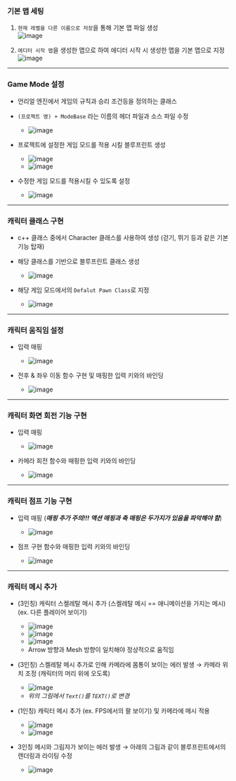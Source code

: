 ### 기본 맵 세팅
1. `현재 레벨을 다른 이름으로 저장`을 통해 기본 맵 파일 생성 <br>
  ![image](https://github.com/NamSangwon/UnrealEngine4_Practice/assets/127469500/7eab641f-1a46-4eaa-829f-008a5f50faba)

2. `에디터 시작 맵`을 생성한 맵으로 하여 에디터 시작 시 생성한 맵을 기본 맵으로 지정 <br>
  ![image](https://github.com/NamSangwon/UnrealEngine4_Practice/assets/127469500/55c766fa-6cf5-44fb-bf92-7f3ca35447c6)

---

### Game Mode 설정

- 언리얼 엔진에서 게임의 규칙과 승리 조건등을 정의하는 클래스

- `(프로젝트 명) + ModeBase` 라는 이름의 헤더 파일과 소스 파일 수정
  + ![image](https://github.com/NamSangwon/UnrealEngine4_Practice/assets/127469500/62cff45a-e709-4ebb-b315-1d57cfa9e2ec)

- 프로젝트에 설정한 게임 모드를 적용 시킬 블루프린트 생성
  + ![image](https://github.com/NamSangwon/UnrealEngine4_Practice/assets/127469500/01b96d53-2900-43b8-aed1-9e35186fbfe1)
  + ![image](https://github.com/NamSangwon/UnrealEngine4_Practice/assets/127469500/bbcbbe24-4b37-45da-bb76-3356ae189d3e)

- 수정한 게임 모드를 적용시킬 수 있도록 설정
  + ![image](https://github.com/NamSangwon/UnrealEngine4_Practice/assets/127469500/81a91e5c-06e3-4776-b98f-a106f1c968ed)

---

### 캐릭터 클래스 구현

- c++ 클래스 중에서 Character 클래스를 사용하여 생성 (걷기, 뛰기 등과 같은 기본 기능 탑재)

- 해당 클래스를 기반으로 블루프린트 클래스 생성
    + ![image](https://github.com/NamSangwon/UnrealEngine4_Practice/assets/127469500/4071185d-7453-441f-837a-ea08f1c0d80f)

- 해당 게임 모드에서의 `Defalut Pawn Class`로 지정
  + ![image](https://github.com/NamSangwon/UnrealEngine4_Practice/assets/127469500/958baf6a-4e1f-4931-8e17-821555385ecb)

---

### 캐릭터 움직임 설정

- 입력 매핑
  + ![image](https://github.com/NamSangwon/UnrealEngine4_Practice/assets/127469500/fafc96de-abfd-48bd-818a-3f708bbc5a1c)

- 전후 & 좌우 이동 함수 구현 및 매핑한 입력 키와의 바인딩
  + ![image](https://github.com/NamSangwon/UnrealEngine4_Practice/assets/127469500/0f4001b4-5bb5-4c53-95cc-0aa4c1996ca9)

---

### 캐릭터 화면 회전 기능 구현

- 입력 매핑
  + ![image](https://github.com/NamSangwon/UnrealEngine4_Practice/assets/127469500/413600b9-3c81-4985-acf7-8ca009f4c242)

- 카메라 회전 함수와 매핑한 입력 키와의 바인딩
  + ![image](https://github.com/NamSangwon/UnrealEngine4_Practice/assets/127469500/7c42f0c3-d341-4c18-a843-9bcb03e495af)

---

### 캐릭터 점프 기능 구현

- 입력 매핑 (***매핑 추가 주의!!! 액션 매핑과 축 매핑은 두가지가 있음을 파악해야 함***)
  + ![image](https://github.com/NamSangwon/UnrealEngine4_Practice/assets/127469500/42f95f54-cff1-491e-9e7b-5a5e50fe0874)

- 점프 구현 함수와 매핑한 입력 키와의 바인딩
  + ![image](https://github.com/NamSangwon/UnrealEngine4_Practice/assets/127469500/b54f6d34-379a-4a64-a148-83bf7aa922df)

---

### 캐릭터 메시 추가

- (3인칭) 캐릭터 스켈레탈 메시 추가 (스켈레탈 메시 == 애니메이션을 가지는 메시) (ex. 다른 플레이어 보이기)
  + ![image](https://github.com/NamSangwon/UnrealEngine4_Practice/assets/127469500/53374c75-3b22-4c78-af3f-59e946e3ca7f)
  + ![image](https://github.com/NamSangwon/UnrealEngine4_Practice/assets/127469500/d4fa4dc4-4cc2-4f0e-b4d1-2db191a2fccc)
  + ![image](https://github.com/NamSangwon/UnrealEngine4_Practice/assets/127469500/e3d4db75-7e8e-4f38-aae5-e525984f8e04)
  + Arrow 방향과 Mesh 방향이 일치해야 정상적으로 움직임
    
- (3인칭) 스켈레탈 메시 추가로 인해 카메라에 몸통이 보이는 에러 발생 &rightarrow; 카메라 위치 조정 (캐릭터의 머리 위에 오도록)
  + ![image](https://github.com/NamSangwon/UnrealEngine4_Practice/assets/127469500/8f483158-9eab-4c39-86d5-ecace91ad228)
  + *위의 그림에서 `Text()`를 `TEXT()`로 변경*

- (1인칭) 캐릭터 메시 추가 (ex. FPS에서의 팔 보이기) 및 카메라에 메시 적용
  + ![image](https://github.com/NamSangwon/UnrealEngine4_Practice/assets/127469500/cef24c23-471d-44a6-b4de-c90b2476c299)
  + ![image](https://github.com/NamSangwon/UnrealEngine4_Practice/assets/127469500/9c5a8b72-764f-4cc5-b0c3-e460bdec1745)

- 3인칭 메시와 그림자가 보이는 에러 발생 &rightarrow; 아래의 그림과 같이 블루프린트에서의 렌더링과 라이팅 수정
  + ![image](https://github.com/NamSangwon/UnrealEngine4_Practice/assets/127469500/639ebb21-d659-43f4-bf90-fbaead327e6e)


